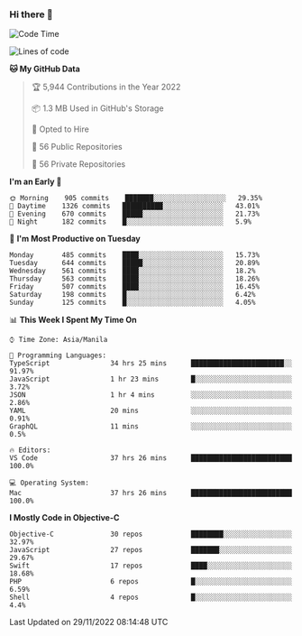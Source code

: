 ### Hi there 👋

<!--START_SECTION:waka-->
![Code Time](http://img.shields.io/badge/Code%20Time-3%2C432%20hrs%2028%20mins-blue)

![Lines of code](https://img.shields.io/badge/From%20Hello%20World%20I%27ve%20Written-2%20Million%20lines%20of%20code-blue)

**🐱 My GitHub Data** 

> 🏆 5,944 Contributions in the Year 2022
 > 
> 📦 1.3 MB Used in GitHub's Storage 
 > 
> 💼 Opted to Hire
 > 
> 📜 56 Public Repositories 
 > 
> 🔑 56 Private Repositories  
 > 
**I'm an Early 🐤** 

```text
🌞 Morning    905 commits    ███████░░░░░░░░░░░░░░░░░░   29.35% 
🌆 Daytime    1326 commits   ██████████░░░░░░░░░░░░░░░   43.01% 
🌃 Evening    670 commits    █████░░░░░░░░░░░░░░░░░░░░   21.73% 
🌙 Night      182 commits    █░░░░░░░░░░░░░░░░░░░░░░░░   5.9%

```
📅 **I'm Most Productive on Tuesday** 

```text
Monday       485 commits    ████░░░░░░░░░░░░░░░░░░░░░   15.73% 
Tuesday      644 commits    █████░░░░░░░░░░░░░░░░░░░░   20.89% 
Wednesday    561 commits    ████░░░░░░░░░░░░░░░░░░░░░   18.2% 
Thursday     563 commits    ████░░░░░░░░░░░░░░░░░░░░░   18.26% 
Friday       507 commits    ████░░░░░░░░░░░░░░░░░░░░░   16.45% 
Saturday     198 commits    █░░░░░░░░░░░░░░░░░░░░░░░░   6.42% 
Sunday       125 commits    █░░░░░░░░░░░░░░░░░░░░░░░░   4.05%

```


📊 **This Week I Spent My Time On** 

```text
⌚︎ Time Zone: Asia/Manila

💬 Programming Languages: 
TypeScript               34 hrs 25 mins      ███████████████████████░░   91.97% 
JavaScript               1 hr 23 mins        █░░░░░░░░░░░░░░░░░░░░░░░░   3.72% 
JSON                     1 hr 4 mins         ░░░░░░░░░░░░░░░░░░░░░░░░░   2.86% 
YAML                     20 mins             ░░░░░░░░░░░░░░░░░░░░░░░░░   0.91% 
GraphQL                  11 mins             ░░░░░░░░░░░░░░░░░░░░░░░░░   0.5%

🔥 Editors: 
VS Code                  37 hrs 26 mins      █████████████████████████   100.0%

💻 Operating System: 
Mac                      37 hrs 26 mins      █████████████████████████   100.0%

```

**I Mostly Code in Objective-C** 

```text
Objective-C              30 repos            ████████░░░░░░░░░░░░░░░░░   32.97% 
JavaScript               27 repos            ███████░░░░░░░░░░░░░░░░░░   29.67% 
Swift                    17 repos            ████░░░░░░░░░░░░░░░░░░░░░   18.68% 
PHP                      6 repos             █░░░░░░░░░░░░░░░░░░░░░░░░   6.59% 
Shell                    4 repos             █░░░░░░░░░░░░░░░░░░░░░░░░   4.4%

```



 Last Updated on 29/11/2022 08:14:48 UTC
<!--END_SECTION:waka-->


<!--
**rad182/rad182** is a ✨ _special_ ✨ repository because its `README.md` (this file) appears on your GitHub profile.

Here are some ideas to get you started:

- 🔭 I’m currently working on ...
- 🌱 I’m currently learning ...
- 👯 I’m looking to collaborate on ...
- 🤔 I’m looking for help with ...
- 💬 Ask me about ...
- 📫 How to reach me: ...
- 😄 Pronouns: ...
- ⚡ Fun fact: ...
-->
